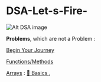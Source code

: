 # DSA-Let-s-Fire-

![Alt DSA image](https://fiverr-res.cloudinary.com/images/t_main1,q_auto,f_auto,q_auto,f_auto/gigs/121662126/original/55059c64dd71754bf4276b8b9077cc139c59af52/do-data-structures-algorithms-in-java-programming.png)

**Problems**, which are not a Problem :

[Begin Your Journey](https://github.com/YourOwnItsMeDHC/ProgramBasics/tree/master/src/deepak)

[Functions/Methods](https://github.com/YourOwnItsMeDHC/DSA-Let-s-Fire-/tree/master/Functions/src/com/functions)

[Arrays](https://github.com/YourOwnItsMeDHC/DSA-Let-s-Fire-/tree/master/Arrays) : [🤣 Basics ](https://github.com/YourOwnItsMeDHC/DSA-Let-s-Fire-/tree/master/Arrays/Basics/src/com/company) , 
